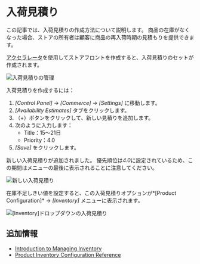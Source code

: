 # 入荷見積り

この記事では、入荷見積りの作成方法について説明します。 商品の在庫がなくなった場合、ストアの所有者は顧客に商品の再入荷時期の見積もりを提供できます。

[アクセラレータ](../../starting-a-store/accelerators.md)を使用してストアフロントを作成すると、入荷見積りのセットが作成されます。

![入荷見積りの管理](./availability-estimates/images/01.png)

入荷見積りを作成するには：

1.  *[Control Panel]* → *[Commerce]* → *[Settings]* に移動します。
2.  *[Availability Estimates]* タブをクリックします。
3.  （+）ボタンをクリックして、新しい見積りを追加します。
4.  次のように入力します：
      - Title：15～21日
      - Priority：4.0
5.  *[Save]* をクリックします。

新しい入荷見積りが追加されました。 優先順位は*4.0*に設定されているため、この期間はメニューの最後に表示されることに注意してください。

![新しい入荷見積り](./availability-estimates/images/02.png)

在庫不足しきい値を設定すると、この入荷見積りオプションが*[Product Configuration]* → *[Inventory]* メニューに表示されます。

![[Inventory]ドロップダウンの入荷見積り](./availability-estimates/images/03.png)

## 追加情報

  - [Introduction to Managing Inventory](./introduction-to-managing-inventory.md)
  - [Product Inventory Configuration Reference](./product-inventory-configuration-reference.md)
